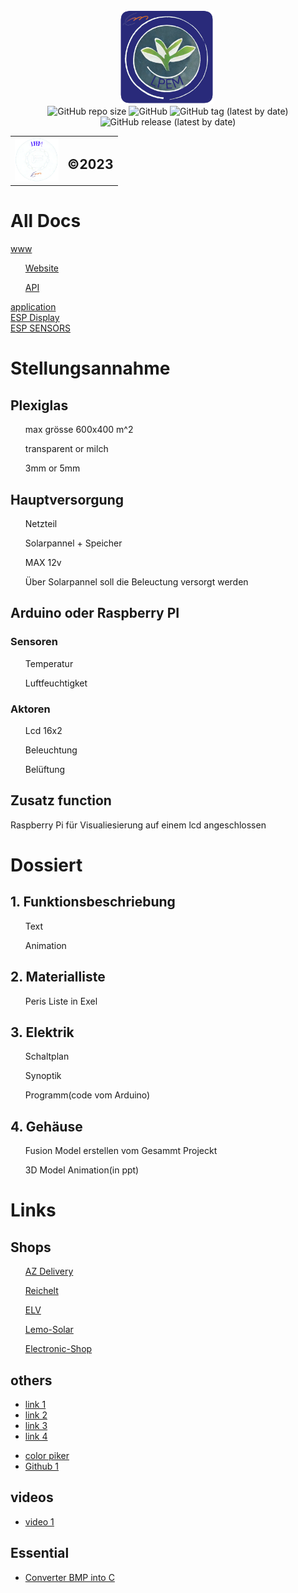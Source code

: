 <div>
    <div class="heder">
        <div align="center">
            <img src="https://github.com/mulke068/Gewachshaus/blob/c2ff0bcefa5d99ff24013ec02ff239405733d12e/img/logo_1024x1024.png" title="LPEM LOGO" alt="LPEM LOGO" width="150" height="150"/>&nbsp;
        </div>
        <table align="center">
            <tr>
                <td><img src="https://github.com/mulke068/Gewachshaus/blob/c2ff0bcefa5d99ff24013ec02ff239405733d12e/img/qwa.png" width="70" height="70"/></td>
                <td><h2 >©2023</h2></td>
                <div align="center">
                    <img alt="GitHub repo size" src="https://img.shields.io/github/repo-size/mulke068/Gewachshaus?color=blue&logo=Gewachshaus&logoColor=red">
                    <img alt="GitHub" src="https://img.shields.io/github/license/mulke068/Gewachshaus">
                    <img alt="GitHub tag (latest by date)" src="https://img.shields.io/github/v/tag/mulke068/Gewachshaus">
                    <img alt="GitHub release (latest by date)" src="https://img.shields.io/github/v/release/mulke068/Gewachshaus?display_name=tag">
                </div>
            </tr>
        </table>
    </div>
    <div class="content">
        <h1>All Docs</h1>
        <a href="code/www/README.md">www</a>
        <ul><a href="code/www/nuxt/README.md">Website</a></ul>
        <ul><a href="code/www/api/README.md">API</a></ul>
        <a href="code/application/README.md">application</a>
        <br/>
        <a href="code/esp32_display/README.md">ESP Display</a>
        <br/>
        <a href="code/esp32_sensors/README.md">ESP SENSORS</a>
        <h1>Stellungsannahme</h1>
        <h2>Plexiglas</h2>
            <ul>max grösse 600x400 m^2</ul>
            <ul>transparent or milch</ul>
            <ul>3mm or 5mm</ul>
        <h2>Hauptversorgung</h2>
            <ul>Netzteil</ul> 
            <ul>Solarpannel + Speicher</ul>
            <ul>MAX 12v</ul>
            <ul>Über Solarpannel soll die Beleuctung versorgt werden</ul>
        <h2>Arduino oder Raspberry PI</h2>
        <h3>Sensoren</h3>
            <ul>Temperatur</ul>
            <ul>Luftfeuchtigket</ul>
        <h3>Aktoren</h3>
            <ul>Lcd 16x2</ul>
            <ul>Beleuchtung</ul>
            <ul>Belüftung</ul>
        <h2>Zusatz function</h2>
        <p>Raspberry Pi für Visualiesierung auf einem lcd angeschlossen<p>
        <h1>Dossiert</h1>
        <h2>1. Funktionsbeschriebung</h2>
            <ul>Text</ul>
            <ul>Animation</ul>
        <h2>2. Materialliste</h2>
            <ul>Peris Liste in Exel</ul>
        <h2>3. Elektrik</h2>
            <ul>Schaltplan</ul>
            <ul>Synoptik</ul>
            <ul>Programm(code vom Arduino)</ul>
        <h2>4. Gehäuse</h2>
            <ul>Fusion Model erstellen vom Gesammt Projeckt</ul>
            <ul>3D Model Animation(in ppt)</ul>
    </div>
    <div class="bottom">
        <div>
            <h1>Links</h1>
                <h2>Shops</h2>
                    <ul><a href="https://www.az-delivery.de" target="_blank">AZ Delivery</a></ul>
                    <ul><a href="https://www.reichelt.de" target="_blank">Reichelt</a></ul>
                    <ul><a href="https://de.elv.com" target="_blank">ELV</a></ul>
                    <ul><a href="https://lemo-solar.de" target="_blank">Lemo-Solar</a></ul>
                    <ul><a href="https://www.electronic-shop.lu" target="_blank">Electronic-Shop</a></ul>
                <h2>others</h2>
                    <ul>
                        <li><a href="http://projects.htl-klu.at/Projekt_1617/pr7abeli35331/Internet/details.html" target="_blank">link 1</a></li>
                        <li><a href="https://randomnerdtutorials.com/esp32-http-get-post-arduino/" target="_blank">link 2</a></li>
                        <li><a href="https://randomnerdtutorials.com/getting-started-node-red-dashboard/" target="_blank">link 3</a></li>
                        <li><a href="https://www.instructables.com/Automated-Greenhouse/" target="_blank">link 4</a></li>
                    </ul>
                    <ul>
                        <li><a href="http://www.barth-dev.de/online/rgb565-color-picker/" target="_blank">color piker</a></li>
                        <li><a href="https://github.com/jiteshsaini/rest-api-examples" target="_blank">Github 1</a></li>
                    </ul>
                <h2>videos</h2>
                    <ul>
                        <li><a href="https://www.youtube.com/watch?v=1J8-cBR0R3M" target="_blank">video 1</a></li>
                    </ul>
                <h2>Essential</h2>
                    <ul>
                        <li><a href="https://javl.github.io/image2cpp/" target="_blank">Converter BMP into C</a></li>
                    </ul>
